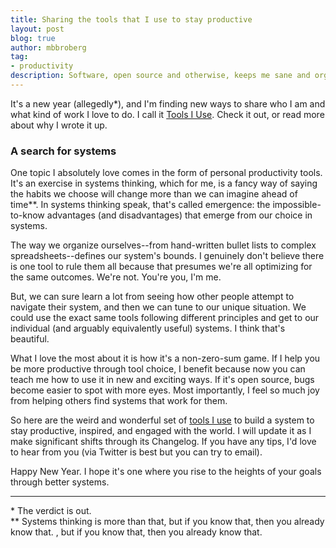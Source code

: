 ```yaml
---
title: Sharing the tools that I use to stay productive
layout: post
blog: true
author: mbbroberg
tag:
- productivity
description: Software, open source and otherwise, keeps me sane and organized. Here's my curated list.
---
```


It's a new year (allegedly*), and I'm finding new ways to share who I am and what kind of work I love to do. I call it [Tools I Use](../tools). Check it out, or read more about why I wrote it up. 

### A search for systems

One topic I absolutely love comes in the form of personal productivity tools. It's an exercise in systems thinking, which for me, is a fancy way of saying the habits we choose will change more than we can imagine ahead of time**. In systems thinking speak, that's called emergence: the impossible-to-know advantages (and disadvantages) that emerge from our choice in systems.   

The way we organize ourselves--from hand-written bullet lists to complex spreadsheets--defines our system's bounds. I genuinely don't believe there is one tool to rule them all because that presumes we're all optimizing for the same outcomes. We're not. You're you, I'm me.  

But, we can sure learn a lot from seeing how other people attempt to navigate their system, and then we can tune to our unique situation. We could use the exact same tools following different principles and get to our individual (and arguably equivalently useful) systems. I think that's beautiful.  

What I love the most about it is how it's a non-zero-sum game. If I help you be more productive through tool choice, I benefit because now you can teach me how to use it in new and exciting ways. If it's open source, bugs become easier to spot with more eyes. Most importantly, I feel so much joy from helping others find systems that work for them.  

So here are the weird and wonderful set of [tools I use](../tools) to build a system to stay productive, inspired, and engaged with the world. I will update it as I make significant shifts through its Changelog. If you have any tips, I'd love to hear from you (via Twitter is best but you can try to email).  

Happy New Year. I hope it's one where you rise to the heights of your goals through better systems.  

---
\* The verdict is out.  
\*\* Systems thinking is more than that, but if you know that, then you already know that. , but if you know that, then you already know that. 